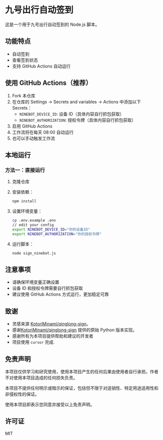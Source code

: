 # 九号出行自动签到

这是一个用于九号出行自动签到的 Node.js 脚本。

## 功能特点

- 自动签到
- 查看签到状态
- 支持 GitHub Actions 自动运行

## 使用 GitHub Actions（推荐）

1. Fork 本仓库
2. 在仓库的 Settings -> Secrets and variables -> Actions 中添加以下 Secrets：
   - `NINEBOT_DEVICE_ID`: 设备 ID（具体内容自行抓包获取）
   - `NINEBOT_AUTHORIZATION`: 授权令牌（具体内容自行抓包获取）
3. 启用 GitHub Actions
4. 工作流将在每天 08:00 自动运行
5. 也可以手动触发工作流

## 本地运行

### 方法一：直接运行

1. 克隆仓库
2. 安装依赖：

   ```bash
   npm install
   ```

3. 设置环境变量：

   ```bash
   cp .env.example .env
   // edit your config
   export NINEBOT_DEVICE_ID="你的设备ID"
   export NINEBOT_AUTHORIZATION="你的授权令牌"
   ```

4. 运行脚本：

   ```bash
   node sign_ninebot.js
   ```

## 注意事项

- 请确保环境变量正确设置
- 设备 ID 和授权令牌需要自行抓包获取
- 建议使用 GitHub Actions 方式运行，更加稳定可靠

## 致谢

- 灵感来源 [KotoriMinami/qinglong-sign](https://github.com/KotoriMinami/qinglong-sign)。
- 感谢[KotoriMinami/qinglong-sign](https://github.com/KotoriMinami/qinglong-sign) 提供的原始 Python 版本实现。
- 感谢所有为本项目提供帮助和建议的开发者
- 项目使用 `cursor` 完成.

## 免责声明

本项目仅供学习和研究使用，使用本项目产生的任何后果由使用者自行承担。作者不对使用本项目造成的任何损失负责。

本项目不提供任何明示或暗示的保证，包括但不限于对适销性、特定用途适用性和非侵权性的保证。

使用本项目即表示您同意并接受以上免责声明。

## 许可证

MIT
